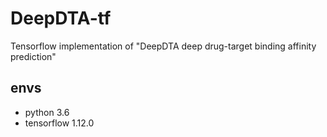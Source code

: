 # DeepDTA-tf
Tensorflow implementation of "DeepDTA deep drug-target binding affinity prediction"

## envs
* python 3.6
* tensorflow 1.12.0
